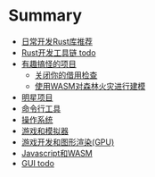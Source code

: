 # Summary
- [日常开发Rust库推荐](./index.md)
- [Rust开发工具链 todo](rust-utils/index.md)
- [有趣搞怪的项目](./趣味Rust/intro.md)
  - [关闭你的借用检查](./趣味Rust/turn_off_the_borrow_checker.md)
  - [使用WASM对森林火灾进行建模](./趣味Rust/forest-fire-model.md)
- [明星项目](./明星项目.md)
- [命令行工具](./命令行工具.md)
- [操作系统](./操作系统.md)
- [游戏和模拟器](./游戏.md)
- [游戏开发和图形渲染(GPU)](./游戏开发.md)
- [Javascript和WASM](./Javascript基础设施.md)
- [GUI todo](./gui.md)

<!-- - [学习资料 todo](./学习资料.md) -->
<!-- -
- [大神博客 todo](./大神博客.md)



- [模拟器 todo](./模拟器.md)
- [嵌入式 todo](./嵌入式.md)
- [区块链 todo](./区块链.md)
- [图片和文本处理 todo](./图片和文本处理.md)
- [图形处理 todo](./图形处理.md)
- [音频和视频 todo](./音频和视频.md)


- [云计算和虚拟机 todo](./云计算和虚拟化.md) -->

